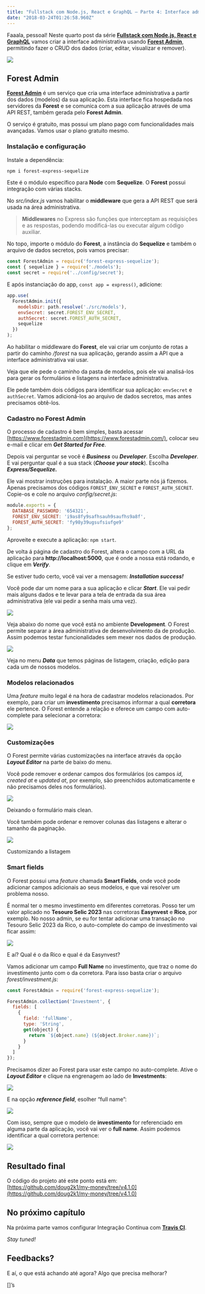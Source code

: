 ```yaml
---
title: "Fullstack com Node.js, React e GraphQL — Parte 4: Interface administrativa com Forest Admin"
date: "2018-03-24T01:26:58.960Z"
---
```

Faaala, pessoal! Neste quarto post da série [**Fullstack com Node.js, React e GraphQL**](/fullstack-node-react-graphql-introducao-2c2f18c757c4) vamos criar a interface administrativa usando [**Forest Admin**](https://www.forestadmin.com/), permitindo fazer o CRUD dos dados (criar, editar, visualizar e remover).

![](/1_Jh0amx_qcIQlgdeUilt1cA.png)

## Forest Admin

[**Forest Admin**](https://www.forestadmin.com/) é um serviço que cria uma interface administrativa a partir dos dados (modelos) da sua aplicação. Esta interface fica hospedada nos servidores da **Forest** e se comunica com a sua aplicação através de uma API REST, também gerada pelo **Forest Admin**.

O serviço é gratuito, mas possui um plano pago com funcionalidades mais avançadas. Vamos usar o plano gratuito mesmo.

### Instalação e configuração

Instale a dependência:

```bash
npm i forest-express-sequelize
```

Este é o módulo específico para **Node** com **Sequelize**. O **Forest** possui integração com várias stacks.

No _src/index.js_ vamos habilitar o **middleware** que gera a API REST que será usada na área administrativa.

> **Middlewares** no Express são funções que interceptam as requisições e as respostas, podendo modificá-las ou executar algum código auxiliar.

No topo, importe o módulo do **Forest**, a instância do **Sequelize** e também o arquivo de dados secretos, pois vamos precisar:

```js
const ForestAdmin = require('forest-express-sequelize');  
const { sequelize } = require('./models');  
const secret = require('../config/secret');
```

E após instanciação do app, `const app = express()`, adicione:

```js
app.use(  
  ForestAdmin.init({  
    modelsDir: path.resolve('./src/models'),  
    envSecret: secret.FOREST_ENV_SECRET,  
    authSecret: secret.FOREST_AUTH_SECRET,  
    sequelize  
  })  
);
```

Ao habilitar o middleware do **Forest**, ele vai criar um conjunto de rotas a partir do caminho _/forest_ na sua aplicação, gerando assim a API que a interface administrativa vai usar.

Veja que ele pede o caminho da pasta de modelos, pois ele vai analisá-los para gerar os formulários e listagens na interface administrativa.

Ele pede também dois códigos para identificar sua aplicação: `envSecret` e `authSecret`. Vamos adicioná-los ao arquivo de dados secretos, mas antes precisamos obtê-los.

### Cadastro no Forest Admin

O processo de cadastro é bem simples, basta acessar [https://www.forestadmin.com](https://www.forestadmin.com/), colocar seu e-mail e clicar em **_Get Started for Free_**.

Depois vai perguntar se você é **_Business_** ou **_Developer_**. Escolha **_Developer_**. E vai perguntar qual é a sua stack (**_Choose your stack_**). Escolha **_Express/Sequelize._**

Ele vai mostrar instruções para instalação. A maior parte nós já fizemos. Apenas precisamos dos códigos `FOREST_ENV_SECRET` e `FOREST_AUTH_SECRET`. Copie-os e cole no arquivo _config/secret.js_:

```js
module.exports = {  
  DATABASE_PASSWORD: '654321',  
  FOREST_ENV_SECRET: 'i9as8fy9safhsauh9saufhs9a8f',  
  FOREST_AUTH_SECRET: 'fy98y39ugsufsiufge9' 
};
```

Aproveite e execute a aplicação: `npm start`.

De volta á página de cadastro do Forest, altera o campo com a URL da aplicação para **http://localhost:5000**, que é onde a nossa está rodando, e clique em **_Verify_**.

Se estiver tudo certo, você vai ver a mensagem: **_Installation success!_**

Você pode dar um nome para a sua aplicação e clicar **_Start_**. Ele vai pedir mais alguns dados e te levar para a tela de entrada da sua área administrativa (ele vai pedir a senha mais uma vez).

![](/1_32P4Yg58XXSZLsMugcEKJg.png)

Veja abaixo do nome que você está no ambiente **Development**. O Forest permite separar a área administrativa de desenvolvimento da de produção. Assim podemos testar funcionalidades sem mexer nos dados de produção.

![](/1_aZBZ4B4ON-WpuHfOh81Bag.png)

Veja no menu **_Data_** que temos páginas de listagem, criação, edição para cada um de nossos modelos.

### Modelos relacionados

Uma _feature_ muito legal é na hora de cadastrar modelos relacionados. Por exemplo, para criar um **investimento** precisamos informar a qual **corretora** ele pertence. O Forest entende a relação e oferece um campo com auto-complete para selecionar a corretora:

![](/1_oxknBIh0QW1GE8LdrAwWSw.png)

### Customizações

O Forest permite várias customizações na interface através da opção **_Layout Editor_** na parte de baixo do menu.

Você pode remover e ordenar campos dos formulários (os campos _id_, _created at_ e _updated at_, por exemplo, são preenchidos automaticamente e não precisamos deles nos formulários).

![](/1_Kh1d9hww5Xbxrb3afeB_rQ.png)

Deixando o formulário mais clean.

Você também pode ordenar e remover colunas das listagens e alterar o tamanho da paginação.

![](/1_2yUykWKthpimuS4NqN9z7g.png)

Customizando a listagem

### Smart fields

O Forest possui uma _feature_ chamada **Smart Fields**, onde você pode adicionar campos adicionais ao seus modelos, e que vai resolver um problema nosso.

É normal ter o mesmo investimento em diferentes corretoras. Posso ter um valor aplicado no **Tesouro Selic 2023** nas corretoras **Easynvest** e **Rico**, por exemplo. No nosso admin, se eu for tentar adicionar uma transação no Tesouro Selic 2023 da Rico, o auto-complete do campo de investimento vai ficar assim:

![](/1_v-EqyWU_B4a3yA96z0Y5IA.png)

E aí? Qual é o da Rico e qual é da Easynvest?

Vamos adicionar um campo **Full Name** no investimento, que traz o nome do investimento junto com o da corretora. Para isso basta criar o arquivo _forest/investment.js_:

```js
const ForestAdmin = require('forest-express-sequelize');

ForestAdmin.collection('Investment', {  
  fields: [  
    {  
      field: 'fullName',  
      type: 'String',  
      get(object) {  
        return `${object.name} (${object.Broker.name})`;  
      }  
    }  
  ]  
});
```

Precisamos dizer ao Forest para usar este campo no auto-complete. Ative o **_Layout Editor_** e clique na engrenagem ao lado de **Investments**:

![](/1_BfUYSFZLDz7yGLim4tKDAg.png)

E na opção **_reference field_**, esolher “full name”:

![](/1_ELdMiU6brG6adUlGXQOhSg.png)

Com isso, sempre que o modelo de **investimento** for referenciado em alguma parte da aplicação, você vai ver o **full name**. Assim podemos identificar a qual corretora pertence:

![](/1_JSkwyHIHD_XLF7nuHgniuA.png)

## Resultado final

O código do projeto até este ponto está em: [https://github.com/doug2k1/my-money/tree/v4.1.0](https://github.com/doug2k1/my-money/tree/v4.1.0)

## No próximo capítulo

Na próxima parte vamos configurar Integração Contínua com  [**Travis CI**](https://travis-ci.org/).

_Stay tuned!_

## Feedbacks?

E aí, o que está achando até agora? Algo que precisa melhorar?

\[\]’s